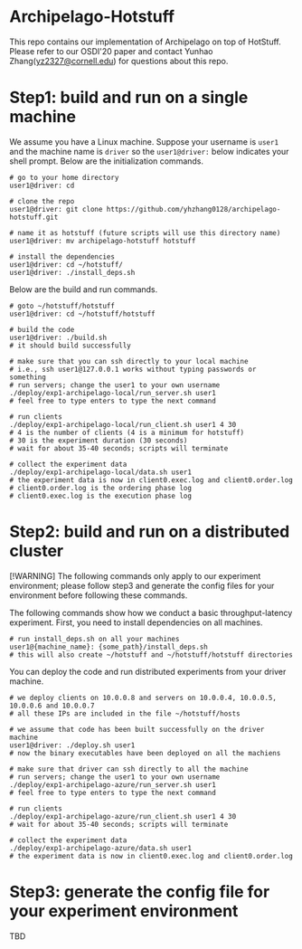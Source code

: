 # Archipelago-Hotstuff

This repo contains our implementation of Archipelago on top of HotStuff. Please refer to our OSDI'20 paper and contact Yunhao Zhang(yz2327@cornell.edu) for questions about this repo.

# Step1: build and run on a single machine

We assume you have a Linux machine. Suppose your username is `user1` and the machine name is `driver` so the `user1@driver:` below indicates your shell prompt. Below are the initialization commands.

```shell
# go to your home directory
user1@driver: cd

# clone the repo
user1@driver: git clone https://github.com/yhzhang0128/archipelago-hotstuff.git

# name it as hotstuff (future scripts will use this directory name)
user1@driver: mv archipelago-hotstuff hotstuff

# install the dependencies
user1@driver: cd ~/hotstuff/
user1@driver: ./install_deps.sh
```

Below are the build and run commands.

```shell
# goto ~/hotstuff/hotstuff
user1@driver: cd ~/hotstuff/hotstuff

# build the code
user1@driver: ./build.sh
# it should build successfully

# make sure that you can ssh directly to your local machine
# i.e., ssh user1@127.0.0.1 works without typing passwords or something
# run servers; change the user1 to your own username
./deploy/exp1-archipelago-local/run_server.sh user1
# feel free to type enters to type the next command

# run clients
./deploy/exp1-archipelago-local/run_client.sh user1 4 30
# 4 is the number of clients (4 is a minimum for hotstuff)
# 30 is the experiment duration (30 seconds)
# wait for about 35-40 seconds; scripts will terminate

# collect the experiment data
./deploy/exp1-archipelago-local/data.sh user1
# the experiment data is now in client0.exec.log and client0.order.log
# client0.order.log is the ordering phase log
# client0.exec.log is the execution phase log
```

# Step2: build and run on a distributed cluster

[!WARNING]
The following commands only apply to our experiment environment; please follow step3 and generate the config files for your environment before following these commands.

The following commands show how we conduct a basic throughput-latency experiment. First, you need to install dependencies on all machines.

```shell
# run install_deps.sh on all your machines
user1@{machine_name}: {some_path}/install_deps.sh
# this will also create ~/hotstuff and ~/hotstuff/hotstuff directories
```
You can deploy the code and run distributed experiments from your driver machine.

```shell
# we deploy clients on 10.0.0.8 and servers on 10.0.0.4, 10.0.0.5, 10.0.0.6 and 10.0.0.7
# all these IPs are included in the file ~/hotstuff/hosts

# we assume that code has been built successfully on the driver machine
user1@driver: ./deploy.sh user1
# now the binary executables have been deployed on all the machiens

# make sure that driver can ssh directly to all the machine
# run servers; change the user1 to your own username
./deploy/exp1-archipelago-azure/run_server.sh user1
# feel free to type enters to type the next command

# run clients
./deploy/exp1-archipelago-azure/run_client.sh user1 4 30
# wait for about 35-40 seconds; scripts will terminate

# collect the experiment data
./deploy/exp1-archipelago-azure/data.sh user1
# the experiment data is now in client0.exec.log and client0.order.log
```
# Step3: generate the config file for your experiment environment

TBD
